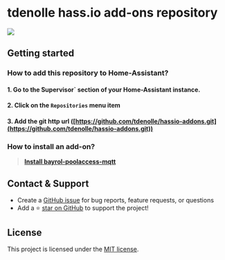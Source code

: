 # tdenolle hass.io add-ons repository

![](https://github.com/tdenolle/bayrol-poolaccess-mqtt/raw/master/docs/bayrol_automatic_salt_connect_logo.png)

## Getting started

### How to add this repository to Home-Assistant?

#### 1. Go to the ̀Supervisor` section of your Home-Assistant instance.

#### 2. Click on the `Repositories` menu item

#### 3. Add the git http url ([https://github.com/tdenolle/hassio-addons.git](https://github.com/tdenolle/hassio-addons.git))

### How to install an add-on?

> [**Install bayrol-poolaccess-mqtt**](bayrol-poolaccess-mqtt/README.md)

## Contact & Support
- Create a [GitHub issue](https://github.com/tdenolle/hassio-addons/issues) for bug reports, feature requests, or questions
- Add a ⭐️ [star on GitHub](https://github.com/tdenolle/hassio-addons) to support the project!

## License
This project is licensed under the [MIT license](https://github.com/tdenolle/hassio-addons/blob/master/LICENSE).



